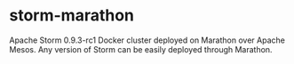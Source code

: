 storm-marathon
==============

Apache Storm 0.9.3-rc1 Docker cluster deployed on Marathon over Apache Mesos. Any version of Storm can be easily deployed through Marathon.

